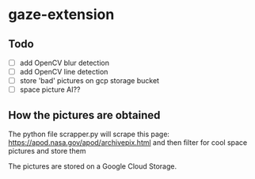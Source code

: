 # gaze-extension

## Todo

- [ ] add OpenCV blur detection
- [ ] add OpenCV line detection
- [ ] store 'bad' pictures on gcp storage bucket
- [ ] space picture AI??

## How the pictures are obtained

The python file scrapper.py will scrape this page: https://apod.nasa.gov/apod/archivepix.html and then filter for cool space pictures and store them

The pictures are stored on a Google Cloud Storage. 
